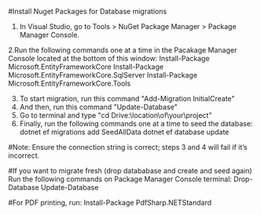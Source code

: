 ﻿#Install Nuget Packages for Database migrations
1. In Visual Studio, go to Tools > NuGet Package Manager > Package Manager Console.

2.Run the following commands one at a time in the Pacakage Manager Console located at the bottom of this window:
Install-Package Microsoft.EntityFrameworkCore
Install-Package Microsoft.EntityFrameworkCore.SqlServer
Install-Package Microsoft.EntityFrameworkCore.Tools

3. To start migration, run this command "Add-Migration InitialCreate"
4. And then, run this command "Update-Database"
5. Go to terminal and type "cd Drive:\location\of\your\project"
6. Finally, run the following commands one at a time to seed the database:
dotnet ef migrations add SeedAllData
dotnet ef database update


#Note: Ensure the connection string is correct; steps 3 and 4 will fail if it’s incorrect.

#If you want to migrate fresh (drop datababase and create and seed again)
Run the following commands on Package Manager Console terminal:
Drop-Database
Update-Database

#For PDF printing, run:
Install-Package PdfSharp.NETStandard